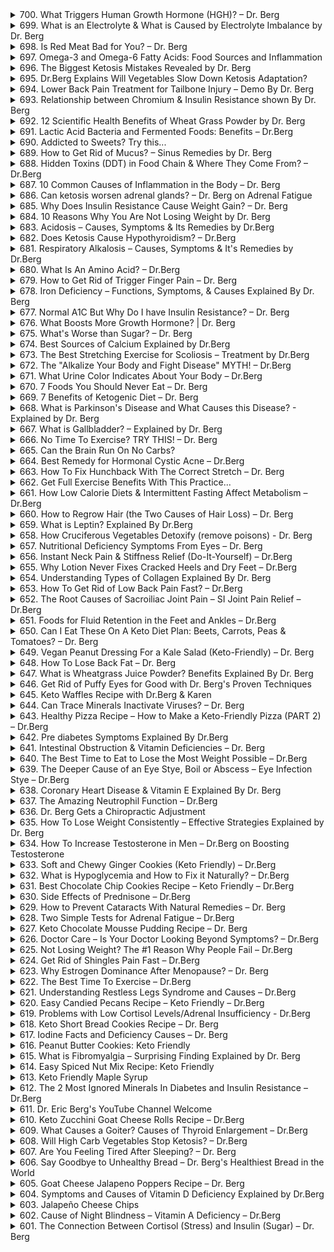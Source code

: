 <details>
<summary>700. What Triggers Human Growth Hormone (HGH)? – Dr. Berg</summary><br>

<a href="https://www.youtube.com/watch?v=TAQZATxnAfI" target="_blank">
    <img src="https://img.youtube.com/vi/TAQZATxnAfI/maxresdefault.jpg" alt="[Youtube]" width="200">
</a>


</details>

<details>
<summary>699. What is an Electrolyte & What is Caused by Electrolyte Imbalance by Dr. Berg</summary><br>

<a href="https://www.youtube.com/watch?v=OBnoVmsPODg" target="_blank">
    <img src="https://img.youtube.com/vi/OBnoVmsPODg/maxresdefault.jpg" alt="[Youtube]" width="200">
</a>


</details>

<details>
<summary>698. Is Red Meat Bad for You? – Dr. Berg</summary><br>

<a href="https://www.youtube.com/watch?v=e1wy2NeItQQ" target="_blank">
    <img src="https://img.youtube.com/vi/e1wy2NeItQQ/maxresdefault.jpg" alt="[Youtube]" width="200">
</a>


</details>

<details>
<summary>697. Omega-3 and Omega-6 Fatty Acids: Food Sources and Inflammation</summary><br>

<a href="https://www.youtube.com/watch?v=iXXBwBMtGmQ" target="_blank">
    <img src="https://img.youtube.com/vi/iXXBwBMtGmQ/maxresdefault.jpg" alt="[Youtube]" width="200">
</a>


</details>

<details>
<summary>696. The Biggest Ketosis Mistakes Revealed by Dr. Berg</summary><br>

<a href="https://www.youtube.com/watch?v=M23vP6GAovg" target="_blank">
    <img src="https://img.youtube.com/vi/M23vP6GAovg/maxresdefault.jpg" alt="[Youtube]" width="200">
</a>


</details>

<details>
<summary>695. Dr.Berg Explains Will Vegetables Slow Down Ketosis Adaptation?</summary><br>

<a href="https://www.youtube.com/watch?v=Pr4u-hK1J6c" target="_blank">
    <img src="https://img.youtube.com/vi/Pr4u-hK1J6c/maxresdefault.jpg" alt="[Youtube]" width="200">
</a>


</details>

<details>
<summary>694. Lower Back Pain Treatment for Tailbone Injury – Demo By Dr. Berg</summary><br>

<a href="https://www.youtube.com/watch?v=HPEC4QsW8E4" target="_blank">
    <img src="https://img.youtube.com/vi/HPEC4QsW8E4/maxresdefault.jpg" alt="[Youtube]" width="200">
</a>


</details>

<details>
<summary>693. Relationship between Chromium & Insulin Resistance shown By Dr. Berg</summary><br>

<a href="https://www.youtube.com/watch?v=RABThDFW000" target="_blank">
    <img src="https://img.youtube.com/vi/RABThDFW000/maxresdefault.jpg" alt="[Youtube]" width="200">
</a>


</details>

<details>
<summary>692. 12 Scientific Health Benefits of Wheat Grass Powder by Dr. Berg</summary><br>

<a href="https://www.youtube.com/watch?v=7W9BJpFMaa4" target="_blank">
    <img src="https://img.youtube.com/vi/7W9BJpFMaa4/maxresdefault.jpg" alt="[Youtube]" width="200">
</a>


</details>

<details>
<summary>691. Lactic Acid Bacteria and Fermented Foods: Benefits – Dr.Berg</summary><br>

<a href="https://www.youtube.com/watch?v=EVy2bxxSI4Q" target="_blank">
    <img src="https://img.youtube.com/vi/EVy2bxxSI4Q/maxresdefault.jpg" alt="[Youtube]" width="200">
</a>


</details>

<details>
<summary>690. Addicted to Sweets? Try this...</summary><br>

<a href="https://www.youtube.com/watch?v=AwJd1qXSfcQ" target="_blank">
    <img src="https://img.youtube.com/vi/AwJd1qXSfcQ/maxresdefault.jpg" alt="[Youtube]" width="200">
</a>


</details>

<details>
<summary>689. How to Get Rid of Mucus? – Sinus Remedies by Dr. Berg</summary><br>

<a href="https://www.youtube.com/watch?v=KrJk0i6AYS8" target="_blank">
    <img src="https://img.youtube.com/vi/KrJk0i6AYS8/maxresdefault.jpg" alt="[Youtube]" width="200">
</a>


</details>

<details>
<summary>688. Hidden Toxins (DDT) in Food Chain & Where They Come From? – Dr.Berg</summary><br>

<a href="https://www.youtube.com/watch?v=6LK2vbthHpM" target="_blank">
    <img src="https://img.youtube.com/vi/6LK2vbthHpM/maxresdefault.jpg" alt="[Youtube]" width="200">
</a>


</details>

<details>
<summary>687. 10 Common Causes of Inflammation in the Body – Dr. Berg</summary><br>

<a href="https://www.youtube.com/watch?v=QO91P9kYt8E" target="_blank">
    <img src="https://img.youtube.com/vi/QO91P9kYt8E/maxresdefault.jpg" alt="[Youtube]" width="200">
</a>


</details>

<details>
<summary>686. Can ketosis worsen adrenal glands? – Dr. Berg on Adrenal Fatigue</summary><br>

<a href="https://www.youtube.com/watch?v=8gDND1jge6w" target="_blank">
    <img src="https://img.youtube.com/vi/8gDND1jge6w/maxresdefault.jpg" alt="[Youtube]" width="200">
</a>


</details>

<details>
<summary>685. Why Does Insulin Resistance Cause Weight Gain? – Dr. Berg</summary><br>

<a href="https://www.youtube.com/watch?v=wducoxnU5YE" target="_blank">
    <img src="https://img.youtube.com/vi/wducoxnU5YE/maxresdefault.jpg" alt="[Youtube]" width="200">
</a>


</details>

<details>
<summary>684. 10 Reasons Why You Are Not Losing Weight by Dr. Berg</summary><br>

<a href="https://www.youtube.com/watch?v=KduElMXY2Fw" target="_blank">
    <img src="https://img.youtube.com/vi/KduElMXY2Fw/maxresdefault.jpg" alt="[Youtube]" width="200">
</a>


</details>

<details>
<summary>683. Acidosis – Causes, Symptoms & Its Remedies by Dr.Berg</summary><br>

<a href="https://www.youtube.com/watch?v=kBIxzPFLAT0" target="_blank">
    <img src="https://img.youtube.com/vi/kBIxzPFLAT0/maxresdefault.jpg" alt="[Youtube]" width="200">
</a>


</details>

<details>
<summary>682. Does Ketosis Cause Hypothyroidism? – Dr.Berg</summary><br>

<a href="https://www.youtube.com/watch?v=wzrwOlna-T0" target="_blank">
    <img src="https://img.youtube.com/vi/wzrwOlna-T0/maxresdefault.jpg" alt="[Youtube]" width="200">
</a>


</details>

<details>
<summary>681. Respiratory Alkalosis – Causes, Symptoms & It's Remedies by Dr.Berg</summary><br>

<a href="https://www.youtube.com/watch?v=FjZQLEcxHI0" target="_blank">
    <img src="https://img.youtube.com/vi/FjZQLEcxHI0/maxresdefault.jpg" alt="[Youtube]" width="200">
</a>


</details>

<details>
<summary>680. What Is An Amino Acid? – Dr.Berg</summary><br>

<a href="https://www.youtube.com/watch?v=cyh6mo2AeaU" target="_blank">
    <img src="https://img.youtube.com/vi/cyh6mo2AeaU/maxresdefault.jpg" alt="[Youtube]" width="200">
</a>


</details>

<details>
<summary>679. How to Get Rid of Trigger Finger Pain – Dr. Berg</summary><br>

<a href="https://www.youtube.com/watch?v=3VdaGyHHrXw" target="_blank">
    <img src="https://img.youtube.com/vi/3VdaGyHHrXw/maxresdefault.jpg" alt="[Youtube]" width="200">
</a>


</details>

<details>
<summary>678. Iron Deficiency – Functions, Symptoms, & Causes Explained By Dr. Berg</summary><br>

<a href="https://www.youtube.com/watch?v=yD3bW2z-yNw" target="_blank">
    <img src="https://img.youtube.com/vi/yD3bW2z-yNw/maxresdefault.jpg" alt="[Youtube]" width="200">
</a>


</details>

<details>
<summary>677. Normal A1C But Why Do I have Insulin Resistance? – Dr. Berg</summary><br>

<a href="https://www.youtube.com/watch?v=9dOK9fR9hDU" target="_blank">
    <img src="https://img.youtube.com/vi/9dOK9fR9hDU/maxresdefault.jpg" alt="[Youtube]" width="200">
</a>


</details>

<details>
<summary>676. What Boosts More Growth Hormone? | Dr. Berg</summary><br>

<a href="https://www.youtube.com/watch?v=fevi1lmDPEU" target="_blank">
    <img src="https://img.youtube.com/vi/fevi1lmDPEU/maxresdefault.jpg" alt="[Youtube]" width="200">
</a>


</details>

<details>
<summary>675. What's Worse than Sugar? – Dr. Berg</summary><br>

<a href="https://www.youtube.com/watch?v=FJC68HbhlYU" target="_blank">
    <img src="https://img.youtube.com/vi/FJC68HbhlYU/maxresdefault.jpg" alt="[Youtube]" width="200">
</a>


</details>

<details>
<summary>674. Best Sources of Calcium Explained by Dr.Berg</summary><br>

<a href="https://www.youtube.com/watch?v=ScXWNQdNBOM" target="_blank">
    <img src="https://img.youtube.com/vi/ScXWNQdNBOM/maxresdefault.jpg" alt="[Youtube]" width="200">
</a>


</details>

<details>
<summary>673. The Best Stretching Exercise for Scoliosis – Treatment by Dr.Berg</summary><br>

<a href="https://www.youtube.com/watch?v=jxuvbZluAPk" target="_blank">
    <img src="https://img.youtube.com/vi/jxuvbZluAPk/maxresdefault.jpg" alt="[Youtube]" width="200">
</a>


</details>

<details>
<summary>672. The "Alkalize Your Body and Fight Disease" MYTH! – Dr.Berg</summary><br>

<a href="https://www.youtube.com/watch?v=hL20rKw8FME" target="_blank">
    <img src="https://img.youtube.com/vi/hL20rKw8FME/maxresdefault.jpg" alt="[Youtube]" width="200">
</a>


</details>

<details>
<summary>671. What Urine Color Indicates About Your Body – Dr.Berg</summary><br>

<a href="https://www.youtube.com/watch?v=rIWb2vlUNaM" target="_blank">
    <img src="https://img.youtube.com/vi/rIWb2vlUNaM/maxresdefault.jpg" alt="[Youtube]" width="200">
</a>


</details>

<details>
<summary>670. 7 Foods You Should Never Eat – Dr. Berg</summary><br>

<a href="https://www.youtube.com/watch?v=Iyf5ViY2AbA" target="_blank">
    <img src="https://img.youtube.com/vi/Iyf5ViY2AbA/maxresdefault.jpg" alt="[Youtube]" width="200">
</a>


</details>

<details>
<summary>669. 7 Benefits of Ketogenic Diet – Dr. Berg</summary><br>

<a href="https://www.youtube.com/watch?v=_VqsQNLZDpE" target="_blank">
    <img src="https://img.youtube.com/vi/_VqsQNLZDpE/maxresdefault.jpg" alt="[Youtube]" width="200">
</a>


</details>

<details>
<summary>668. What is Parkinson's Disease and What Causes this Disease? - Explained by Dr. Berg</summary><br>

<a href="https://www.youtube.com/watch?v=PpKsGcbec0Q" target="_blank">
    <img src="https://img.youtube.com/vi/PpKsGcbec0Q/maxresdefault.jpg" alt="[Youtube]" width="200">
</a>


</details>

<details>
<summary>667. What is Gallbladder? – Explained by Dr. Berg</summary><br>

<a href="https://www.youtube.com/watch?v=UJQmdF_8t9c" target="_blank">
    <img src="https://img.youtube.com/vi/UJQmdF_8t9c/maxresdefault.jpg" alt="[Youtube]" width="200">
</a>


</details>

<details>
<summary>666. No Time To Exercise? TRY THIS! – Dr. Berg</summary><br>

<a href="https://www.youtube.com/watch?v=tbi1q0zgz1o" target="_blank">
    <img src="https://img.youtube.com/vi/tbi1q0zgz1o/maxresdefault.jpg" alt="[Youtube]" width="200">
</a>


</details>

<details>
<summary>665. Can the Brain Run On No Carbs?</summary><br>

<a href="https://www.youtube.com/watch?v=XAil7Y5Gu5o" target="_blank">
    <img src="https://img.youtube.com/vi/XAil7Y5Gu5o/maxresdefault.jpg" alt="[Youtube]" width="200">
</a>


</details>

<details>
<summary>664. Best Remedy for Hormonal Cystic Acne – Dr.Berg</summary><br>

<a href="https://www.youtube.com/watch?v=JE3PeG4hi4w" target="_blank">
    <img src="https://img.youtube.com/vi/JE3PeG4hi4w/maxresdefault.jpg" alt="[Youtube]" width="200">
</a>


</details>

<details>
<summary>663. How To Fix Hunchback With The Correct Stretch – Dr. Berg</summary><br>

<a href="https://www.youtube.com/watch?v=APRTjRmBAhM" target="_blank">
    <img src="https://img.youtube.com/vi/APRTjRmBAhM/maxresdefault.jpg" alt="[Youtube]" width="200">
</a>


</details>

<details>
<summary>662. Get Full Exercise Benefits With This Practice...</summary><br>

<a href="https://www.youtube.com/watch?v=X7WsxOjtM3c" target="_blank">
    <img src="https://img.youtube.com/vi/X7WsxOjtM3c/maxresdefault.jpg" alt="[Youtube]" width="200">
</a>


</details>

<details>
<summary>661. How Low Calorie Diets & Intermittent Fasting Affect Metabolism – Dr.Berg</summary><br>

<a href="https://www.youtube.com/watch?v=mDGcXTGWzaY" target="_blank">
    <img src="https://img.youtube.com/vi/mDGcXTGWzaY/maxresdefault.jpg" alt="[Youtube]" width="200">
</a>


</details>

<details>
<summary>660. How to Regrow Hair (the Two Causes of Hair Loss) – Dr. Berg</summary><br>

<a href="https://www.youtube.com/watch?v=4r8Mf7BL2Pk" target="_blank">
    <img src="https://img.youtube.com/vi/4r8Mf7BL2Pk/maxresdefault.jpg" alt="[Youtube]" width="200">
</a>


</details>

<details>
<summary>659. What is Leptin? Explained By Dr.Berg</summary><br>

<a href="https://www.youtube.com/watch?v=o-K9xpu1pzo" target="_blank">
    <img src="https://img.youtube.com/vi/o-K9xpu1pzo/maxresdefault.jpg" alt="[Youtube]" width="200">
</a>


</details>

<details>
<summary>658. How Cruciferous Vegetables Detoxify (remove poisons) - Dr. Berg</summary><br>

<a href="https://www.youtube.com/watch?v=ym7Jt7rehko" target="_blank">
    <img src="https://img.youtube.com/vi/ym7Jt7rehko/maxresdefault.jpg" alt="[Youtube]" width="200">
</a>


</details>

<details>
<summary>657. Nutritional Deficiency Symptoms From Eyes – Dr. Berg</summary><br>

<a href="https://www.youtube.com/watch?v=3uBArhJVMLU" target="_blank">
    <img src="https://img.youtube.com/vi/3uBArhJVMLU/maxresdefault.jpg" alt="[Youtube]" width="200">
</a>


</details>

<details>
<summary>656. Instant Neck Pain & Stiffness Relief (Do-It-Yourself) – Dr.Berg</summary><br>

<a href="https://www.youtube.com/watch?v=VUtBqJ4rsiQ" target="_blank">
    <img src="https://img.youtube.com/vi/VUtBqJ4rsiQ/maxresdefault.jpg" alt="[Youtube]" width="200">
</a>


</details>

<details>
<summary>655. Why Lotion Never Fixes Cracked Heels and Dry Feet – Dr.Berg</summary><br>

<a href="https://www.youtube.com/watch?v=Z2o0fTIdHKs" target="_blank">
    <img src="https://img.youtube.com/vi/Z2o0fTIdHKs/maxresdefault.jpg" alt="[Youtube]" width="200">
</a>


</details>

<details>
<summary>654. Understanding Types of Collagen Explained By Dr. Berg</summary><br>

<a href="https://www.youtube.com/watch?v=UcSgIhrvaos" target="_blank">
    <img src="https://img.youtube.com/vi/UcSgIhrvaos/maxresdefault.jpg" alt="[Youtube]" width="200">
</a>


</details>

<details>
<summary>653. How To Get Rid of Low Back Pain Fast? – Dr.Berg</summary><br>

<a href="https://www.youtube.com/watch?v=o9jyE-Dcjkk" target="_blank">
    <img src="https://img.youtube.com/vi/o9jyE-Dcjkk/maxresdefault.jpg" alt="[Youtube]" width="200">
</a>


</details>

<details>
<summary>652. The Root Causes of Sacroiliac Joint Pain – SI Joint Pain Relief – Dr.Berg</summary><br>

<a href="https://www.youtube.com/watch?v=_pZT6SzQ9fg" target="_blank">
    <img src="https://img.youtube.com/vi/_pZT6SzQ9fg/maxresdefault.jpg" alt="[Youtube]" width="200">
</a>


</details>

<details>
<summary>651. Foods for Fluid Retention in the Feet and Ankles – Dr.Berg</summary><br>

<a href="https://www.youtube.com/watch?v=YAj4e75Yv8Y" target="_blank">
    <img src="https://img.youtube.com/vi/YAj4e75Yv8Y/maxresdefault.jpg" alt="[Youtube]" width="200">
</a>


</details>

<details>
<summary>650. Can I Eat These On A Keto Diet Plan: Beets, Carrots, Peas & Tomatoes? – Dr. Berg</summary><br>

<a href="https://www.youtube.com/watch?v=krfboRubpKU" target="_blank">
    <img src="https://img.youtube.com/vi/krfboRubpKU/maxresdefault.jpg" alt="[Youtube]" width="200">
</a>


</details>

<details>
<summary>649. Vegan Peanut Dressing For a Kale Salad (Keto-Friendly) – Dr. Berg</summary><br>

<a href="https://www.youtube.com/watch?v=7zlUlznOmq8" target="_blank">
    <img src="https://img.youtube.com/vi/7zlUlznOmq8/maxresdefault.jpg" alt="[Youtube]" width="200">
</a>


</details>

<details>
<summary>648. How To Lose Back Fat – Dr. Berg</summary><br>

<a href="https://www.youtube.com/watch?v=Zeh-fA9Cl3k" target="_blank">
    <img src="https://img.youtube.com/vi/Zeh-fA9Cl3k/maxresdefault.jpg" alt="[Youtube]" width="200">
</a>


</details>

<details>
<summary>647. What is Wheatgrass Juice Powder? Benefits Explained By Dr. Berg</summary><br>

<a href="https://www.youtube.com/watch?v=1r_vun-ERQI" target="_blank">
    <img src="https://img.youtube.com/vi/1r_vun-ERQI/maxresdefault.jpg" alt="[Youtube]" width="200">
</a>


</details>

<details>
<summary>646. Get Rid of Puffy Eyes for Good with Dr. Berg's Proven Techniques</summary><br>

<a href="https://www.youtube.com/watch?v=zGtiylOAtM0" target="_blank">
    <img src="https://img.youtube.com/vi/zGtiylOAtM0/maxresdefault.jpg" alt="[Youtube]" width="200">
</a>


</details>

<details>
<summary>645. Keto Waffles Recipe with Dr.Berg & Karen</summary><br>

<a href="https://www.youtube.com/watch?v=lFsaM8oClaQ" target="_blank">
    <img src="https://img.youtube.com/vi/lFsaM8oClaQ/maxresdefault.jpg" alt="[Youtube]" width="200">
</a>


</details>

<details>
<summary>644. Can Trace Minerals Inactivate Viruses? – Dr. Berg</summary><br>

<a href="https://www.youtube.com/watch?v=XRYGJvD3mkw" target="_blank">
    <img src="https://img.youtube.com/vi/XRYGJvD3mkw/maxresdefault.jpg" alt="[Youtube]" width="200">
</a>


</details>

<details>
<summary>643. Healthy Pizza Recipe – How to Make a Keto-Friendly Pizza (PART 2) – Dr.Berg</summary><br>

<a href="https://www.youtube.com/watch?v=okE3-YV__ck" target="_blank">
    <img src="https://img.youtube.com/vi/okE3-YV__ck/maxresdefault.jpg" alt="[Youtube]" width="200">
</a>


</details>

<details>
<summary>642. Pre diabetes Symptoms Explained By Dr.Berg</summary><br>

<a href="https://www.youtube.com/watch?v=ZQNRIeH101U" target="_blank">
    <img src="https://img.youtube.com/vi/ZQNRIeH101U/maxresdefault.jpg" alt="[Youtube]" width="200">
</a>


</details>

<details>
<summary>641. Intestinal Obstruction & Vitamin Deficiencies – Dr. Berg</summary><br>

<a href="https://www.youtube.com/watch?v=n_TZbz16C-U" target="_blank">
    <img src="https://img.youtube.com/vi/n_TZbz16C-U/maxresdefault.jpg" alt="[Youtube]" width="200">
</a>


</details>

<details>
<summary>640. The Best Time to Eat to Lose the Most Weight Possible – Dr.Berg</summary><br>

<a href="https://www.youtube.com/watch?v=UJQmI3XOHCM" target="_blank">
    <img src="https://img.youtube.com/vi/UJQmI3XOHCM/maxresdefault.jpg" alt="[Youtube]" width="200">
</a>


</details>

<details>
<summary>639. The Deeper Cause of an Eye Stye, Boil or Abscess – Eye Infection Stye – Dr.Berg</summary><br>

<a href="https://www.youtube.com/watch?v=YKl1j0ZCsLE" target="_blank">
    <img src="https://img.youtube.com/vi/YKl1j0ZCsLE/maxresdefault.jpg" alt="[Youtube]" width="200">
</a>


</details>

<details>
<summary>638. Coronary Heart Disease & Vitamin E Explained By Dr. Berg</summary><br>

<a href="https://www.youtube.com/watch?v=KgF99DleFWo" target="_blank">
    <img src="https://img.youtube.com/vi/KgF99DleFWo/maxresdefault.jpg" alt="[Youtube]" width="200">
</a>


</details>

<details>
<summary>637. The Amazing Neutrophil Function – Dr.Berg</summary><br>

<a href="https://www.youtube.com/watch?v=B7Cc7VGpIDw" target="_blank">
    <img src="https://img.youtube.com/vi/B7Cc7VGpIDw/maxresdefault.jpg" alt="[Youtube]" width="200">
</a>


</details>

<details>
<summary>636. Dr. Berg Gets a Chiropractic Adjustment</summary><br>

<a href="https://www.youtube.com/watch?v=EkGDRlmsr1k" target="_blank">
    <img src="https://img.youtube.com/vi/EkGDRlmsr1k/maxresdefault.jpg" alt="[Youtube]" width="200">
</a>


</details>

<details>
<summary>635. How To Lose Weight Consistently – Effective Strategies Explained by Dr. Berg</summary><br>

<a href="https://www.youtube.com/watch?v=YPUWzVSly4U" target="_blank">
    <img src="https://img.youtube.com/vi/YPUWzVSly4U/maxresdefault.jpg" alt="[Youtube]" width="200">
</a>


</details>

<details>
<summary>634. How To Increase Testosterone in Men – Dr.Berg on Boosting Testosterone</summary><br>

<a href="https://www.youtube.com/watch?v=0tj7VfiURuk" target="_blank">
    <img src="https://img.youtube.com/vi/0tj7VfiURuk/maxresdefault.jpg" alt="[Youtube]" width="200">
</a>


</details>

<details>
<summary>633. Soft and Chewy Ginger Cookies (Keto Friendly) – Dr.Berg</summary><br>

<a href="https://www.youtube.com/watch?v=fB4oTr8sgy0" target="_blank">
    <img src="https://img.youtube.com/vi/fB4oTr8sgy0/maxresdefault.jpg" alt="[Youtube]" width="200">
</a>


</details>

<details>
<summary>632. What is Hypoglycemia and How to Fix it Naturally? – Dr.Berg</summary><br>

<a href="https://www.youtube.com/watch?v=n4hTBVFyyKs" target="_blank">
    <img src="https://img.youtube.com/vi/n4hTBVFyyKs/maxresdefault.jpg" alt="[Youtube]" width="200">
</a>


</details>

<details>
<summary>631. Best Chocolate Chip Cookies Recipe – Keto Friendly – Dr.Berg</summary><br>

<a href="https://www.youtube.com/watch?v=XV-TNaYwAuc" target="_blank">
    <img src="https://img.youtube.com/vi/XV-TNaYwAuc/maxresdefault.jpg" alt="[Youtube]" width="200">
</a>


</details>

<details>
<summary>630. Side Effects of Prednisone – Dr.Berg</summary><br>

<a href="https://www.youtube.com/watch?v=DuuRUyO3SW4" target="_blank">
    <img src="https://img.youtube.com/vi/DuuRUyO3SW4/maxresdefault.jpg" alt="[Youtube]" width="200">
</a>


</details>

<details>
<summary>629. How to Prevent Cataracts With Natural Remedies – Dr. Berg</summary><br>

<a href="https://www.youtube.com/watch?v=7d1rOYvv5Xw" target="_blank">
    <img src="https://img.youtube.com/vi/7d1rOYvv5Xw/maxresdefault.jpg" alt="[Youtube]" width="200">
</a>


</details>

<details>
<summary>628. Two Simple Tests for Adrenal Fatigue – Dr.Berg</summary><br>

<a href="https://www.youtube.com/watch?v=mYfUCMCBYGE" target="_blank">
    <img src="https://img.youtube.com/vi/mYfUCMCBYGE/maxresdefault.jpg" alt="[Youtube]" width="200">
</a>


</details>

<details>
<summary>627. Keto Chocolate Mousse Pudding Recipe – Dr. Berg</summary><br>

<a href="https://www.youtube.com/watch?v=T3Levyqu9s4" target="_blank">
    <img src="https://img.youtube.com/vi/T3Levyqu9s4/maxresdefault.jpg" alt="[Youtube]" width="200">
</a>


</details>

<details>
<summary>626. Doctor Care – Is Your Doctor Looking Beyond Symptoms? – Dr.Berg</summary><br>

<a href="https://www.youtube.com/watch?v=1Ie4xrddR3o" target="_blank">
    <img src="https://img.youtube.com/vi/1Ie4xrddR3o/maxresdefault.jpg" alt="[Youtube]" width="200">
</a>


</details>

<details>
<summary>625. Not Losing Weight? The #1 Reason Why People Fail – Dr.Berg</summary><br>

<a href="https://www.youtube.com/watch?v=44EEwcxV7Ls" target="_blank">
    <img src="https://img.youtube.com/vi/44EEwcxV7Ls/maxresdefault.jpg" alt="[Youtube]" width="200">
</a>


</details>

<details>
<summary>624. Get Rid of Shingles Pain Fast – Dr.Berg</summary><br>

<a href="https://www.youtube.com/watch?v=-Xu4BWF-jC0" target="_blank">
    <img src="https://img.youtube.com/vi/-Xu4BWF-jC0/maxresdefault.jpg" alt="[Youtube]" width="200">
</a>


</details>

<details>
<summary>623. Why Estrogen Dominance After Menopause? – Dr. Berg</summary><br>

<a href="https://www.youtube.com/watch?v=WZDUoRjQWyw" target="_blank">
    <img src="https://img.youtube.com/vi/WZDUoRjQWyw/maxresdefault.jpg" alt="[Youtube]" width="200">
</a>


</details>

<details>
<summary>622. The Best Time To Exercise – Dr.Berg</summary><br>

<a href="https://www.youtube.com/watch?v=VQsssG1uEAQ" target="_blank">
    <img src="https://img.youtube.com/vi/VQsssG1uEAQ/maxresdefault.jpg" alt="[Youtube]" width="200">
</a>


</details>

<details>
<summary>621. Understanding Restless Legs Syndrome and Causes – Dr.Berg</summary><br>

<a href="https://www.youtube.com/watch?v=QAoq14NlDQc" target="_blank">
    <img src="https://img.youtube.com/vi/QAoq14NlDQc/maxresdefault.jpg" alt="[Youtube]" width="200">
</a>


</details>

<details>
<summary>620. Easy Candied Pecans Recipe – Keto Friendly – Dr.Berg</summary><br>

<a href="https://www.youtube.com/watch?v=ht498uSzsfk" target="_blank">
    <img src="https://img.youtube.com/vi/ht498uSzsfk/maxresdefault.jpg" alt="[Youtube]" width="200">
</a>


</details>

<details>
<summary>619. Problems with Low Cortisol Levels/Adrenal Insufficiency - Dr.Berg</summary><br>

<a href="https://www.youtube.com/watch?v=K5q4CrlOKNM" target="_blank">
    <img src="https://img.youtube.com/vi/K5q4CrlOKNM/maxresdefault.jpg" alt="[Youtube]" width="200">
</a>


</details>

<details>
<summary>618. Keto Short Bread Cookies Recipe – Dr. Berg</summary><br>

<a href="https://www.youtube.com/watch?v=0G6_jcLGh3U" target="_blank">
    <img src="https://img.youtube.com/vi/0G6_jcLGh3U/maxresdefault.jpg" alt="[Youtube]" width="200">
</a>


</details>

<details>
<summary>617. Iodine Facts and Deficiency Causes – Dr. Berg</summary><br>

<a href="https://www.youtube.com/watch?v=yIytVCMSq2w" target="_blank">
    <img src="https://img.youtube.com/vi/yIytVCMSq2w/maxresdefault.jpg" alt="[Youtube]" width="200">
</a>


</details>

<details>
<summary>616. Peanut Butter Cookies: Keto Friendly</summary><br>

<a href="https://www.youtube.com/watch?v=XgKsiIIR-A8" target="_blank">
    <img src="https://img.youtube.com/vi/XgKsiIIR-A8/maxresdefault.jpg" alt="[Youtube]" width="200">
</a>


</details>

<details>
<summary>615. What is Fibromyalgia – Surprising Finding Explained by Dr. Berg</summary><br>

<a href="https://www.youtube.com/watch?v=J8t74XMziP8" target="_blank">
    <img src="https://img.youtube.com/vi/J8t74XMziP8/maxresdefault.jpg" alt="[Youtube]" width="200">
</a>


</details>

<details>
<summary>614. Easy Spiced Nut Mix Recipe: Keto Friendly</summary><br>

<a href="https://www.youtube.com/watch?v=oGJA7XHpVmw" target="_blank">
    <img src="https://img.youtube.com/vi/oGJA7XHpVmw/maxresdefault.jpg" alt="[Youtube]" width="200">
</a>


</details>

<details>
<summary>613. Keto Friendly Maple Syrup</summary><br>

<a href="https://www.youtube.com/watch?v=nKDLK3ZW19A" target="_blank">
    <img src="https://img.youtube.com/vi/nKDLK3ZW19A/maxresdefault.jpg" alt="[Youtube]" width="200">
</a>


</details>

<details>
<summary>612. The 2 Most Ignored Minerals In Diabetes and Insulin Resistance – Dr.Berg</summary><br>

<a href="https://www.youtube.com/watch?v=z1AOtMEA-Yg" target="_blank">
    <img src="https://img.youtube.com/vi/z1AOtMEA-Yg/maxresdefault.jpg" alt="[Youtube]" width="200">
</a>


</details>

<details>
<summary>611. Dr. Eric Berg's YouTube Channel Welcome</summary><br>

<a href="https://www.youtube.com/watch?v=7VhvSmY9qss" target="_blank">
    <img src="https://img.youtube.com/vi/7VhvSmY9qss/maxresdefault.jpg" alt="[Youtube]" width="200">
</a>


</details>

<details>
<summary>610. Keto Zucchini Goat Cheese Rolls Recipe – Dr.Berg</summary><br>

<a href="https://www.youtube.com/watch?v=Y4m8-AqB-tY" target="_blank">
    <img src="https://img.youtube.com/vi/Y4m8-AqB-tY/maxresdefault.jpg" alt="[Youtube]" width="200">
</a>


</details>

<details>
<summary>609. What Causes a Goiter? Causes of Thyroid Enlargement – Dr.Berg</summary><br>

<a href="https://www.youtube.com/watch?v=3msvCdGOYFQ" target="_blank">
    <img src="https://img.youtube.com/vi/3msvCdGOYFQ/maxresdefault.jpg" alt="[Youtube]" width="200">
</a>


</details>

<details>
<summary>608. Will High Carb Vegetables Stop Ketosis? – Dr.Berg</summary><br>

<a href="https://www.youtube.com/watch?v=JsfkC74qlKw" target="_blank">
    <img src="https://img.youtube.com/vi/JsfkC74qlKw/maxresdefault.jpg" alt="[Youtube]" width="200">
</a>


</details>

<details>
<summary>607. Are You Feeling Tired After Sleeping? – Dr. Berg</summary><br>

<a href="https://www.youtube.com/watch?v=MumtgUt-PFs" target="_blank">
    <img src="https://img.youtube.com/vi/MumtgUt-PFs/maxresdefault.jpg" alt="[Youtube]" width="200">
</a>


</details>

<details>
<summary>606. Say Goodbye to Unhealthy Bread – Dr. Berg's Healthiest Bread in the World</summary><br>

<a href="https://www.youtube.com/watch?v=zsl5ENgZnr0" target="_blank">
    <img src="https://img.youtube.com/vi/zsl5ENgZnr0/maxresdefault.jpg" alt="[Youtube]" width="200">
</a>


</details>

<details>
<summary>605. Goat Cheese Jalapeno Poppers Recipe – Dr. Berg</summary><br>

<a href="https://www.youtube.com/watch?v=U-8RczPkYag" target="_blank">
    <img src="https://img.youtube.com/vi/U-8RczPkYag/maxresdefault.jpg" alt="[Youtube]" width="200">
</a>


</details>

<details>
<summary>604. Symptoms and Causes of Vitamin D Deficiency Explained by Dr.Berg</summary><br>

<a href="https://www.youtube.com/watch?v=lG57mNSDM1M" target="_blank">
    <img src="https://img.youtube.com/vi/lG57mNSDM1M/maxresdefault.jpg" alt="[Youtube]" width="200">
</a>


</details>

<details>
<summary>603. Jalapeño Cheese Chips</summary><br>

<a href="https://www.youtube.com/watch?v=GWqCzMKsrFQ" target="_blank">
    <img src="https://img.youtube.com/vi/GWqCzMKsrFQ/maxresdefault.jpg" alt="[Youtube]" width="200">
</a>


</details>

<details>
<summary>602. Cause of Night Blindness – Vitamin A Deficiency – Dr.Berg</summary><br>

<a href="https://www.youtube.com/watch?v=0ko6qqAvKCA" target="_blank">
    <img src="https://img.youtube.com/vi/0ko6qqAvKCA/maxresdefault.jpg" alt="[Youtube]" width="200">
</a>


</details>

<details>
<summary>601. The Connection Between Cortisol (Stress) and Insulin (Sugar) – Dr. Berg</summary><br>

<a href="https://www.youtube.com/watch?v=jl-eMcz-7Bw" target="_blank">
    <img src="https://img.youtube.com/vi/jl-eMcz-7Bw/maxresdefault.jpg" alt="[Youtube]" width="200">
</a>


</details>

